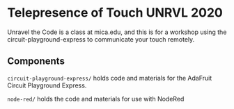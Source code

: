 # Telepresence of Touch UNRVL 2020

Unravel the Code is a class at mica.edu, and this is for a workshop using the circuit-playground-express to communicate your touch remotely.

## Components

`circuit-playground-express/` holds code and materials for the AdaFruit Circuit Playground Express.

`node-red/` holds the code and materials for use with NodeRed
